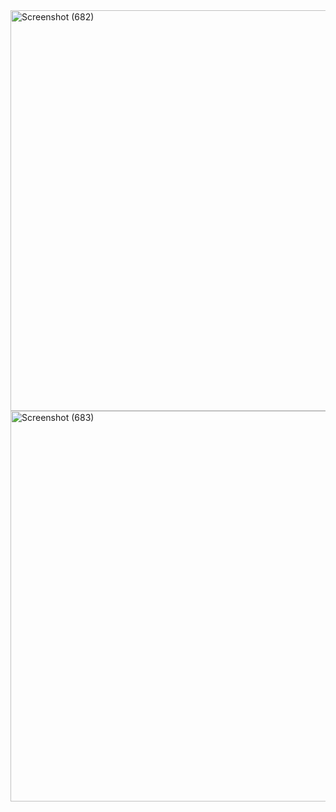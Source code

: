 <img width="1366" height="641" alt="Screenshot (682)" src="https://github.com/user-attachments/assets/142c9bc1-c546-46a6-bc10-866d6267d97d" />

<img width="1366" height="625" alt="Screenshot (683)" src="https://github.com/user-attachments/assets/0a24af55-e3a2-4030-8434-bfed29aff359" />
